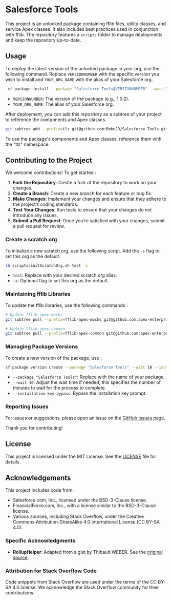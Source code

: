 # Salesforce Tools

This project is an unlocked package containing fflib files, utility classes, and service Apex classes. It also includes best practices used in conjunction with fflib. The repository features a `scripts` folder to manage deployments and keep the repository up-to-date.

## Usage

To deploy the latest version of the unlocked package in your org, use the following command. Replace `VERSIONNUMBER` with the specific version you wish to install and `YOUR_ORG_NAME` with the alias of your Salesforce org.

 ```sh
  sf package install --package "Salesforce Tools@VERSIONNUMBER" --wait 10 --publish-wait 10 --target-org YOUR_ORG_NAME
  ```

* `VERSIONNUMBER`: The version of the package (e.g., 1.0.0).
* `YOUR_ORG_NAME`: The alias of your Salesforce org.

After deployment, you can add this repository as a subtree of your project to reference the components and Apex classes.

  ```sh
  git subtree add --prefix=tlz git@github.com:BoboJD/Salesforce-Tools.git master
  ```

To use the package's components and Apex classes, reference them with the "tlz" namespace.

## Contributing to the Project

We welcome contributions! To get started :

1. **Fork the Repository**: Create a fork of the repository to work on your changes.
2. **Create a Branch**: Create a new branch for each feature or bug fix.
3. **Make Changes**: Implement your changes and ensure that they adhere to the project’s coding standards.
4. **Test Your Changes**: Run tests to ensure that your changes do not introduce any issues.
5. **Submit a Pull Request**: Once you’re satisfied with your changes, submit a pull request for review.

### Create a scratch org

To initialize a new scratch org, use the following script. Add the `-s` flag to set this org as the default.

  ```sh
  sh scripts/initScratchOrg.sh test -s
  ```

* `test`: Replace with your desired scratch org alias.
* `-s`: Optional flag to set this org as the default.

### Maintaining fflib Libraries

To update the fflib libraries, use the following commands :

  ```sh
  # Update fflib-apex-mocks
  git subtree pull --prefix=fflib-apex-mocks git@github.com:apex-enterprise-patterns/fflib-apex-mocks.git master

  # Update fflib-apex-common
  git subtree pull --prefix=fflib-apex-common git@github.com:apex-enterprise-patterns/fflib-apex-common.git master
  ```

### Managing Package Versions

To create a new version of the package, use :

  ```sh
  sf package version create --package "Salesforce Tools" --wait 10 --installation-key-bypass
  ```

* `--package "Salesforce Tools"`: Replace with the name of your package.
* `--wait 10`: Adjust the wait time if needed; this specifies the number of minutes to wait for the process to complete.
* `--installation-key-bypass`: Bypass the installation key prompt.

### Reporting Issues

For issues or suggestions, please open an issue on the [GitHub Issues](https://github.com/BoboJD/Salesforce-Tools/issues) page.

Thank you for contributing!

## License

This project is licensed under the MIT License. See the [LICENSE](LICENSE) file for details.

## Acknowledgements

This project includes code from:

* Salesforce.com, Inc., licensed under the BSD-3-Clause license.
* FinancialForce.com, Inc., with a license similar to the BSD-3-Clause license.
* Various sources, including Stack Overflow, under the Creative Commons Attribution-ShareAlike 4.0 International License (CC BY-SA 4.0).

### Specific Acknowledgments

* **RollupHelper**: Adapted from a gist by Thibault WEBER. See the [original source](https://gist.github.com/grotib/838a40928d17d241f974319f04336bc3/edit).

### Attribution for Stack Overflow Code

Code snippets from Stack Overflow are used under the terms of the CC BY-SA 4.0 license. We acknowledge the Stack Overflow community for their contributions.
